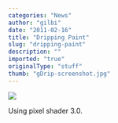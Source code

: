 ```yaml
---
categories: "News"
author: "gilbi"
date: "2011-02-16"
title: "Dripping Paint"
slug: "dripping-paint"
description: ""
imported: "true"
originalType: "stuff"
thumb: "gDrip-screenshot.jpg"
---
```



![](gDrip-screenshot.jpg)


Using pixel shader 3.0.